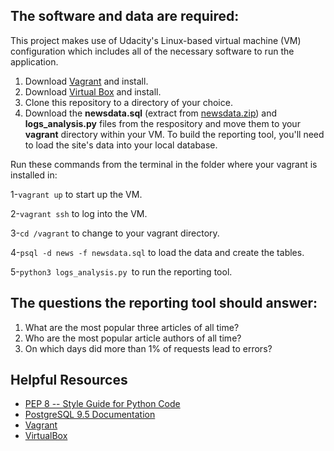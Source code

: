 ## The software and data are required:
  This project makes use of Udacity's Linux-based virtual machine (VM) configuration which includes all of the necessary software to run the application.
1. Download [Vagrant](https://www.vagrantup.com/) and install.
2. Download [Virtual Box](https://www.virtualbox.org/) and install. 
3. Clone this repository to a directory of your choice.
4. Download the **newsdata.sql** (extract from  [newsdata.zip](https://d17h27t6h515a5.cloudfront.net/topher/2016/August/57b5f748_newsdata/newsdata.zip)) and **logs_analysis.py** files from the respository and move them to your **vagrant** directory within your VM.
To build the reporting tool, you'll need to load the site's data into your local database. 

 Run these commands from the terminal in the folder where your vagrant is installed in:

1-```vagrant up``` to start up the VM.

2-```vagrant ssh``` to log into the VM.

3-```cd /vagrant``` to change to your vagrant directory.

4-```psql -d news -f newsdata.sql``` to load the data and create the tables.

5-```python3 logs_analysis.py ```to run the reporting tool.

## The questions the reporting tool should answer:
1. What are the most popular three articles of all time?
2. Who are the most popular article authors of all time?
3. On which days did more than 1% of requests lead to errors? 

## Helpful Resources

* [PEP 8 -- Style Guide for Python Code](https://www.python.org/dev/peps/pep-0008/)
* [PostgreSQL 9.5 Documentation](https://www.postgresql.org/docs/9.5/index.html)
* [Vagrant](https://www.vagrantup.com/downloads)
* [VirtualBox](https://www.virtualbox.org/wiki/Downloads)
